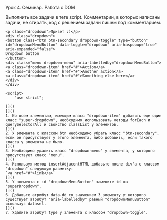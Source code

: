 Урок 4. Семинар. Работа с DOM

<!DOCTYPE html>
<html lang="en">

<head>
    <meta charset="UTF-8">
    <title>Homework 5</title>
</head>

<body>



Выполнить все задачи в теге script. Комментарии, в которых написаны задачи, не стирать, код с решением задачи пишем под комментарием.

```
<p class="dropdown">Привет :)</p>
<div class="dropdown">
<button class="btn btn-secondary dropdown-toggle" type="button" id="dropdownMenuButton" data-toggle="dropdown" aria-haspopup="true" aria-expanded="false">
Dropdown button
</button>
<div class="menu dropdown-menu" aria-labelledby="dropdownMenuButton">
<a class="dropdown-item" href="#">Action</a>
<a class="dropdown-item" href="#">Another action</a>
<a class="dropdown-item" href="#">Something else here</a>
</div>
</div>

<script>
    "use strict";

[]()
[]()
1. Ко всем элементам, имеющим класс "dropdown-item" добавить еще один класс "super-dropdown", необходимо использовать методы forEach и querySelectorAll и свойство classList у элементов.
[]()
2. У элемента с классом btn необходимо убрать класс "btn-secondary", если он присутствует у этого элемента, либо добавить, если такого класса у элемента не было.
[]()
3. Необходимо удалить класс "dropdown-menu" у элемента, у которого присутствует класс "menu".
[]()
4. Используя метод insertAdjacentHTML добавьте после div'a с классом "dropdown" следующую разметку:
`<a href="#">link</a>`
[]()
5. У элемента с id "dropdownMenuButton" замените id на "superDropdown".
[]()
6. Добавьте атрибут data-dd со значением 3 элементу у которого существует атрибут "aria-labelledby" равный "dropdownMenuButton" используя dataset.
[]()
7. Удалите атрибут type у элемента с классом "dropdown-toggle".


